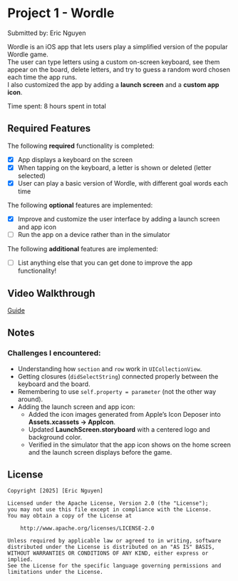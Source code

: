 # Project 1 - Wordle

Submitted by: Eric Nguyen

Wordle is an iOS app that lets users play a simplified version of the popular Wordle game.  
The user can type letters using a custom on-screen keyboard, see them appear on the board, delete letters, and try to guess a random word chosen each time the app runs.  
I also customized the app by adding a **launch screen** and a **custom app icon**.

Time spent: 8 hours spent in total

## Required Features

The following **required** functionality is completed:

- [x] App displays a keyboard on the screen
- [x] When tapping on the keyboard, a letter is shown or deleted (letter selected)
- [x] User can play a basic version of Wordle, with different goal words each time

The following **optional** features are implemented:

- [x] Improve and customize the user interface by adding a launch screen and app icon
- [ ] Run the app on a device rather than in the simulator

The following **additional** features are implemented:

- [ ] List anything else that you can get done to improve the app functionality!

## Video Walkthrough

[Guide](https://www.loom.com/share/f056d325d02048dbb944ad15737599fa?sid=888e4783-4fdc-43bd-a065-c19e99be6eb1)


## Notes

### Challenges I encountered:
- Understanding how `section` and `row` work in `UICollectionView`.
- Getting closures (`didSelectString`) connected properly between the keyboard and the board.
- Remembering to use `self.property = parameter` (not the other way around).
- Adding the launch screen and app icon:
  - Added the icon images generated from Apple’s Icon Deposer into **Assets.xcassets → AppIcon**.
  - Updated **LaunchScreen.storyboard** with a centered logo and background color.
  - Verified in the simulator that the app icon shows on the home screen and the launch screen displays before the game.


## License

    Copyright [2025] [Eric Nguyen]

    Licensed under the Apache License, Version 2.0 (the "License");
    you may not use this file except in compliance with the License.
    You may obtain a copy of the License at

        http://www.apache.org/licenses/LICENSE-2.0

    Unless required by applicable law or agreed to in writing, software
    distributed under the License is distributed on an "AS IS" BASIS,
    WITHOUT WARRANTIES OR CONDITIONS OF ANY KIND, either express or implied.
    See the License for the specific language governing permissions and
    limitations under the License.